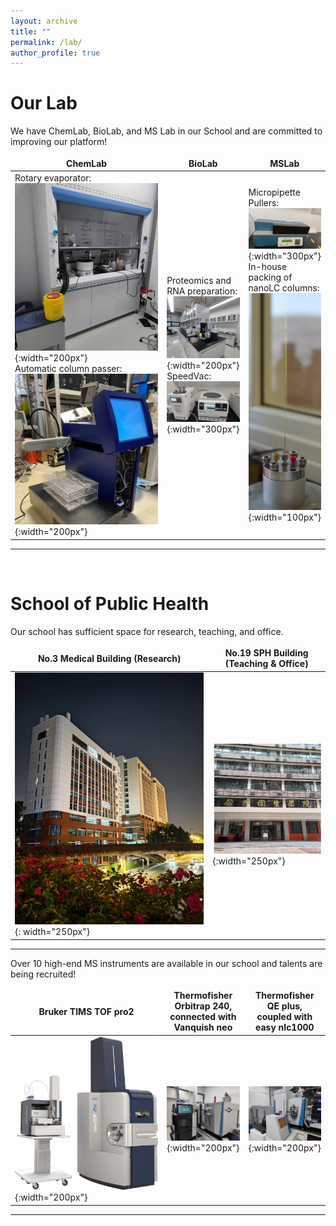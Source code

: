 ```yaml
---
layout: archive
title: ""
permalink: /lab/
author_profile: true
---
```


# __Our Lab__
We have ChemLab, BioLab, and MS Lab in our School and are committed to improving our platform!<br>

|ChemLab |BioLab|MSLab|
---|---|---
Rotary evaporator:<br> ![旋蒸仪](/images/旋蒸仪.jpg){:width="200px"} <br>Automatic column passer:<br> ![过柱机](/images/过柱机2.jpg){:width="200px"}| Proteomics and RNA preparation:<br> ![生物实验室](/images/biolab.jpg){:width="200px"} <br> SpeedVac:<br>![真空浓缩仪](/images/真空浓缩仪.jpg){:width="300px"}|Micropipette Pullers:<br> ![拉针仪](/images/拉针仪.jpg){:width="300px"}<br> In-house packing of nanoLC columns:<br>![填柱仪](/images/填柱仪.jpg){:width="100px"}  

---

<br>


# __School of Public Health__
Our school has sufficient space for research, teaching, and office.<br>
<style>
table {
    border-collapse: collapse;
    border:none;
}
td, th {
    border: none;
}
table th:first-of-type {
    width: 8cm;
}
table th:first-of-type(2) {
    width: 8cm;
}
</style>
    
No.3 Medical Building (Research)|No.19 SPH Building (Teaching & Office)
---|---
![学院科研楼](/images/科研楼.jpg){: width="250px"}|![学院办公楼](/images/办公楼.jpg){:width="250px"}   

---

Over 10 high-end MS instruments are available in our school and talents are being recruited!<br>
<style>
table {
    border-collapse: collapse;
    border:none;
}
td, th {
    border: none;
}
table th:first-of-type {
    width: 8cm;
}
table th:first-of-type(2) {
    width: 8cm;
}
table th:first-of-type(3) {
    width: 8cm;
}
</style>

|Bruker TIMS TOF pro2|Thermofisher Orbitrap 240, <br>connected with Vanquish neo | Thermofisher QE plus,<br>coupled with easy nlc1000|
---|---|---
|![质谱仪器3](/images/timsTOF.jpg){:width="200px"}|![质谱仪器1](/images/240.jpg){:width="200px"} | ![质谱仪器2](/images/QE.jpg){:width="200px"} |

---

